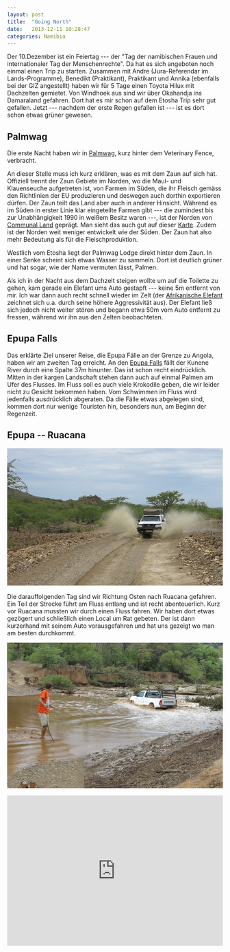 ```yaml
---
layout: post
title:  "Going North"
date:   2013-12-11 10:28:47
categories: Namibia
---
```


Der 10.Dezember ist ein Feiertag --- der "Tag der namibischen Frauen und internationaler Tag der Menschenrechte". Da hat es sich angeboten noch einmal einen Trip zu starten. Zusammen mit Andre (Jura-Referendar im Lands-Programme),  Benedikt (Praktikant), Praktikant und Annika (ebenfalls bei der GIZ angestellt) haben wir für 5 Tage einen Toyota Hilux mit Dachzelten gemietet. Von Windhoek aus sind wir über Okahandja ins Damaraland gefahren. Dort hat es mir schon auf dem Etosha Trip sehr gut gefallen. Jetzt --- nachdem der erste Regen gefallen ist --- ist es dort schon etwas grüner gewesen. 

## Palmwag

Die erste Nacht haben wir in [Palmwag](http://en.wikipedia.org/wiki/Palmwag), kurz hinter dem Veterinary Fence, verbracht. 

An dieser Stelle muss ich kurz erklären, was es mit dem Zaun auf sich hat. Offiziell trennt der Zaun Gebiete im Norden, wo die Maul- und Klauenseuche aufgetreten ist, von Farmen im Süden, die ihr Fleisch gemäss den Richtlinien der EU produzieren und deswegen auch dorthin exportieren dürfen. Der Zaun teilt das Land aber auch in anderer Hinsicht. Während es im Süden in erster Linie klar eingeteilte Farmen gibt --- die zumindest bis zur Unabhängigkeit 1990 in weißem Besitz waren ---, ist der Norden von [Communal Land](http://en.wikipedia.org/wiki/Communal_land) geprägt. Man sieht das auch gut auf dieser [Karte](http://eusoils.jrc.ec.europa.eu/esdb_archive/EuDASM/africa/images/maps/download/afr_nsw.jpg). Zudem ist der Norden weit weniger entwickelt wie der Süden. Der Zaun hat also mehr Bedeutung als für die Fleischproduktion.

Westlich vom Etosha liegt der Palmwag Lodge direkt hinter dem Zaun. In einer Senke scheint sich etwas Wasser zu sammeln. Dort ist deutlich grüner und hat sogar, wie der Name vermuten lässt, Palmen. 

Als ich in der Nacht aus dem Dachzelt steigen wollte um auf die Toilette zu gehen, kam gerade ein Elefant ums Auto gestapft --- keine 5m entfernt von mir. Ich war dann auch recht schnell wieder im Zelt (der [Afrikanische Elefant](http://de.wikipedia.org/wiki/Afrikanischer_Elefant) zeichnet sich u.a. durch seine höhere Aggressivität aus). Der Elefant ließ sich jedoch nicht weiter stören und begann etwa 50m vom Auto entfernt zu fressen, während wir ihn aus den Zelten beobachteten.

## Epupa Falls

Das erklärte Ziel unserer Reise, die Epupa Fälle an der Grenze zu Angola, haben wir am zweiten Tag erreicht. An den [Epupa Falls](http://en.wikipedia.org/wiki/Epupa_Falls) fällt der Kunene River durch eine Spalte 37m hinunter. Das ist schon recht eindrücklich. Mitten in der kargen Landschaft stehen dann auch auf einmal Palmen am Ufer des Flusses. Im Fluss soll es auch viele Krokodile geben, die wir leider nicht zu Gesicht bekommen haben. Vom Schwimmen im Fluss wird jedenfalls ausdrücklich abgeraten.
Da die Fälle etwas abgelegen sind, kommen dort nur wenige Touristen hin, besonders  nun, am Beginn der Regenzeit.

## Epupa -- Ruacana

![Eine von vielen Pfützen](/pics/1312_trip_north/car.JPG)

Die darauffolgenden Tag sind wir Richtung Osten nach Ruacana gefahren. Ein Teil der Strecke führt am Fluss entlang und ist recht abenteuerlich. Kurz vor Ruacana mussten wir durch einen Fluss fahren. Wir haben dort etwas gezögert und schließlich einen Local um Rat gebeten. Der ist dann kurzerhand mit seinem Auto vorausgefahren und hat uns gezeigt wo man am besten durchkommt. 

![Fluss Durchquerung](/pics/1312_trip_north/car_watch.JPG)

<iframe width="100%" height="350" frameborder="0" scrolling="no" marginheight="0" marginwidth="0" src="https://maps.google.com.na/maps?f=d&amp;source=s_d&amp;saddr=Windhoek&amp;daddr=Omaruru,+Erongo+to:Ozondati,+Erongo+to:Palmwag,+Kunene+to:Opuwo,+Kunene+to:Epupa+Falls+to:D3701+to:Ruacana,+Omusati+to:Oshakati,+Oshana+to:Namutoni,+Oshikoto+to:Okaukuejo,+Oshikoto+to:Outjo+to:Otjiwarongo,+Otjozondjupa+to:Windhoek&amp;geocode=FUjHp_4dcagEASntAQyzXBsLHDE7XUTMQEm45A%3BFdzpuP4dJGXzACl3hTYMh_KKGzFXDHw0nK-dOg%3BFeigv_4dEArqACmbZCsvgMWLGzH9-t5vnz6EdA%3BFZxB0P4dlFjVACm7RpBKSAyPGzFjm3I-nF8kPg%3BFXx-7P4drDDTACmPLBFbS5KQGzG07MM2J7ncMA%3BFcCZ_P4d0C3KAClNuDhE2ciZGzHWZuJwQEL1BQ%3BFXdk9_4dElLTAA%3BFZny9f4dLpbbAClPrp5fDtaWGzEAMUD1Nxof0w%3BFdCk8P4dyI3vACkzeAFoVp-TGzFylxnnDmSJeg%3BFbgE4f4dAH0CASmfYLz6lJ_yGzGzT0Q-HYzpqg%3BFTGJ2_4dPODyACnXZmhwWnKNGzFD3cS9hqxW2w%3BFacpzf4dYoD2ACmf8HqMzJeMGzF_XgT6O5Wkdg%3BFdm9x_4d6hn-ACnZfkJYFK70GzFS1KGTBvFIfA%3BFUjHp_4dcagEASntAQyzXBsLHDE7XUTMQEm45A&amp;aq=&amp;sll=-19.781647,15.102061&amp;sspn=7.521585,11.634521&amp;hl=en&amp;dirflg=w&amp;mra=ls&amp;ie=UTF8&amp;t=m&amp;ll=-19.781647,15.102061&amp;spn=5.558258,3.964437&amp;output=embed"></iframe><br />
